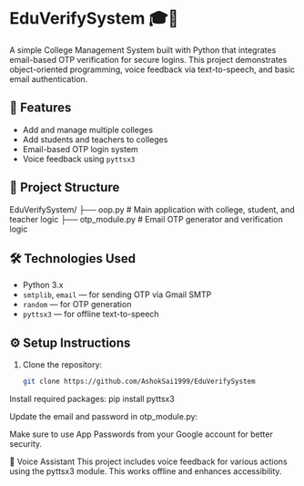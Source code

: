 # EduVerifySystem 🎓🔐

A simple College Management System built with Python that integrates email-based OTP verification for secure logins. This project demonstrates object-oriented programming, voice feedback via text-to-speech, and basic email authentication.

## 🚀 Features

- Add and manage multiple colleges
- Add students and teachers to colleges
- Email-based OTP login system
- Voice feedback using `pyttsx3`

## 🧱 Project Structure

EduVerifySystem/ ├── oop.py # Main application with college, student, and teacher logic ├── otp_module.py # Email OTP generator and verification logic


## 🛠️ Technologies Used

- Python 3.x
- `smtplib`, `email` — for sending OTP via Gmail SMTP
- `random` — for OTP generation
- `pyttsx3` — for offline text-to-speech

## ⚙️ Setup Instructions

1. Clone the repository:
   ```bash
   git clone https://github.com/AshokSai1999/EduVerifySystem

Install required packages:
pip install pyttsx3

Update the email and password in otp_module.py:

Make sure to use App Passwords from your Google account for better security.

📢 Voice Assistant
This project includes voice feedback for various actions using the pyttsx3 module. This works offline and enhances accessibility.
   
